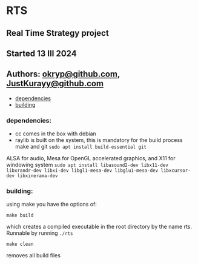 # RTS
## Real Time Strategy project
## Started 13 III 2024
## Authors: okryp@github.com, JustKurayy@github.com

- [dependencies](#dependencies)
- [building](#building)

### dependencies:

- cc comes in the box with debian
- raylib is built on the system, this is mandatory for the build process
make and git
`sudo apt install build-essential git`

ALSA for audio, Mesa for OpenGL accelerated graphics, and X11 for windowing system
`sudo apt install libasound2-dev libx11-dev libxrandr-dev libxi-dev libgl1-mesa-dev libglu1-mesa-dev libxcursor-dev libxinerama-dev`

### building:

using make you have the options of:

`make build`

which creates a compiled executable in the root directory by the name rts. Runnable by running `./rts`

`make clean`

removes all build files
